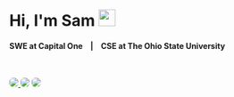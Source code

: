 # Hi, I'm Sam <img src = "https://raw.githubusercontent.com/MartinHeinz/MartinHeinz/master/wave.gif" width = 30px>

 <h4>SWE at Capital One &ensp; | &ensp; CSE at The Ohio State University</h4><br>
 
<a href="https://www.linkedin.com/in/sam-chlystek/"><img style="border-radius: 6px; overflow: hidden;" src="https://img.shields.io/badge/LinkedIn-0077B5?style=for-the-badge&logo=linkedin&logoColor=white"></img>
	</a>
<a href="mailto:samchlystek20@gmail.com"><img style="border-radius: 6px;" src="https://img.shields.io/badge/Gmail-D14836?style=for-the-badge&logo=gmail&logoColor=white" /></a>
<a href="https://instagram.com/sam_chlystek"><img style="border-radius: 6px;" src="https://img.shields.io/badge/Instagram-E4405F?style=for-the-badge&logo=instagram&logoColor=white" /></a>
 
 
